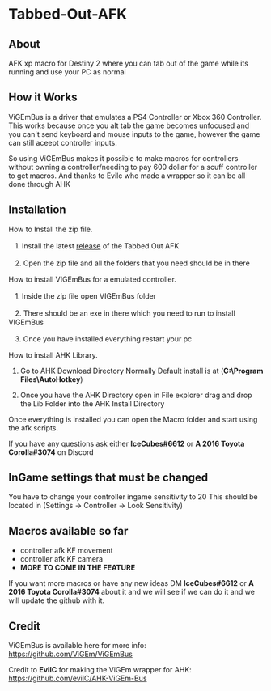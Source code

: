 # Tabbed-Out-AFK

## About

AFK xp macro for Destiny 2 where you can tab out of the game while its running and use your PC as normal

## How it Works

ViGEmBus is a driver that emulates a PS4 Controller or Xbox 360 Controller.
This works because once you alt tab the game becomes unfocused and you can't send keyboard and mouse inputs to the game, however the game can still aceept controller inputs.

So using ViGEmBus makes it possible to make macros for controllers without owning a controller/needing to pay 600 dollar for a scuff controller to get macros. And thanks to Evilc who made a wrapper so it can be all done through AHK

## Installation
How to Install the zip file.

 ㅤ1. Install the latest [release](https://github.com/A2TC-YT/Tabbed-Out-AFK/releases) of the Tabbed Out AFK
 
 ㅤ2. Open the zip file and all the folders that you need should be in there

How to install VIGEmBus for a emulated controller.

 ㅤ1. Inside the zip file open VIGEmBus folder

 ㅤ2. There should be an exe in there which you need to run to install VIGEmBus

 ㅤ3. Once you have installed everything restart your pc

How to install AHK Library.

  1. Go to AHK Download Directory Normally Default install is at (**C:\Program Files\AutoHotkey**)

  2. Once you have the AHK Directory open in File explorer drag and drop the Lib Folder into the AHK Install Directory

Once everything is installed you can open the Macro folder and start using the afk scripts.

If you have any questions ask either **IceCubes#6612** or **A 2016 Toyota Corolla#3074** on Discord

## InGame settings that must be changed
You have to change your controller ingame sensitivity to 20 This should be located in (Settings -> Controller -> Look Sensitivity)

## Macros available so far
- controller afk KF movement
- controller afk KF camera
- **MORE TO COME IN THE FEATURE**

If you want more macros or have any new ideas DM **IceCubes#6612** or **A 2016 Toyota Corolla#3074** about it and we will see if we can do it and we will update the github with it.

## Credit
ViGEmBus is available here for more info:
https://github.com/ViGEm/ViGEmBus

Credit to **EvilC** for making the ViGEm wrapper for AHK:
https://github.com/evilC/AHK-ViGEm-Bus
